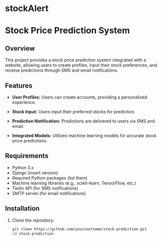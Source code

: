 # stockAlert
# Stock Price Prediction System

## Overview

This project provides a stock price prediction system integrated with a website, allowing users to create profiles, input their stock preferences, and receive predictions through SMS and email notifications.

## Features

- **User Profiles:** Users can create accounts, providing a personalized experience.
  
- **Stock Input:** Users input their preferred stocks for prediction.

- **Prediction Notification:** Predictions are delivered to users via SMS and email.

- **Integrated Models:** Utilizes machine learning models for accurate stock price predictions.

## Requirements

- Python 3.x
- Django (insert version)
- Required Python packages (list them)
- Machine learning libraries (e.g., scikit-learn, TensorFlow, etc.)
- Twilio API (for SMS notifications)
- SMTP server (for email notifications)

## Installation

1. Clone the repository:
   ```bash
   git clone https://github.com/yourusername/stock-prediction.git
   cd stock-prediction

